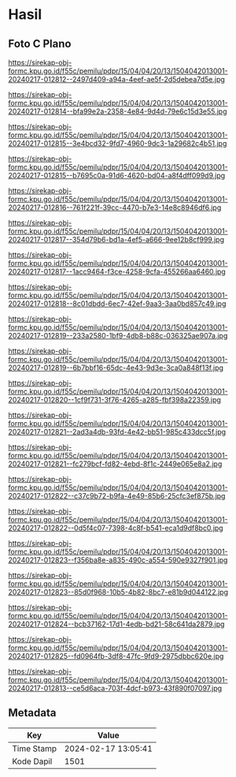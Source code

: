 # Hasil

## Foto C Plano

https://sirekap-obj-formc.kpu.go.id/f55c/pemilu/pdpr/15/04/04/20/13/1504042013001-20240217-012812--2497d409-a94a-4eef-ae5f-2d5debea7d5e.jpg

https://sirekap-obj-formc.kpu.go.id/f55c/pemilu/pdpr/15/04/04/20/13/1504042013001-20240217-012814--bfa99e2a-2358-4e84-9d4d-79e6c15d3e55.jpg

https://sirekap-obj-formc.kpu.go.id/f55c/pemilu/pdpr/15/04/04/20/13/1504042013001-20240217-012815--3e4bcd32-9fd7-4960-9dc3-1a29682c4b51.jpg

https://sirekap-obj-formc.kpu.go.id/f55c/pemilu/pdpr/15/04/04/20/13/1504042013001-20240217-012815--b7695c0a-91d6-4620-bd04-a8f4dff099d9.jpg

https://sirekap-obj-formc.kpu.go.id/f55c/pemilu/pdpr/15/04/04/20/13/1504042013001-20240217-012816--761f221f-39cc-4470-b7e3-14e8c8946df6.jpg

https://sirekap-obj-formc.kpu.go.id/f55c/pemilu/pdpr/15/04/04/20/13/1504042013001-20240217-012817--354d79b6-bd1a-4ef5-a666-9ee12b8cf999.jpg

https://sirekap-obj-formc.kpu.go.id/f55c/pemilu/pdpr/15/04/04/20/13/1504042013001-20240217-012817--1acc9464-f3ce-4258-9cfa-455266aa6460.jpg

https://sirekap-obj-formc.kpu.go.id/f55c/pemilu/pdpr/15/04/04/20/13/1504042013001-20240217-012818--8c01dbdd-6ec7-42ef-9aa3-3aa0bd857c49.jpg

https://sirekap-obj-formc.kpu.go.id/f55c/pemilu/pdpr/15/04/04/20/13/1504042013001-20240217-012819--233a2580-1bf9-4db8-b88c-036325ae907a.jpg

https://sirekap-obj-formc.kpu.go.id/f55c/pemilu/pdpr/15/04/04/20/13/1504042013001-20240217-012819--6b7bbf16-65dc-4e43-9d3e-3ca0a848f13f.jpg

https://sirekap-obj-formc.kpu.go.id/f55c/pemilu/pdpr/15/04/04/20/13/1504042013001-20240217-012820--1cf9f731-3f76-4265-a285-fbf398a22359.jpg

https://sirekap-obj-formc.kpu.go.id/f55c/pemilu/pdpr/15/04/04/20/13/1504042013001-20240217-012821--2ad3a4db-93fd-4e42-bb51-985c433dcc5f.jpg

https://sirekap-obj-formc.kpu.go.id/f55c/pemilu/pdpr/15/04/04/20/13/1504042013001-20240217-012821--fc279bcf-fd82-4ebd-8f1c-2449e065e8a2.jpg

https://sirekap-obj-formc.kpu.go.id/f55c/pemilu/pdpr/15/04/04/20/13/1504042013001-20240217-012822--c37c9b72-b9fa-4e49-85b6-25cfc3ef875b.jpg

https://sirekap-obj-formc.kpu.go.id/f55c/pemilu/pdpr/15/04/04/20/13/1504042013001-20240217-012822--0d5f4c07-7398-4c8f-b541-eca1d9df8bc0.jpg

https://sirekap-obj-formc.kpu.go.id/f55c/pemilu/pdpr/15/04/04/20/13/1504042013001-20240217-012823--f356ba8e-a835-490c-a554-590e9327f901.jpg

https://sirekap-obj-formc.kpu.go.id/f55c/pemilu/pdpr/15/04/04/20/13/1504042013001-20240217-012823--85d0f968-10b5-4b82-8bc7-e81b9d044122.jpg

https://sirekap-obj-formc.kpu.go.id/f55c/pemilu/pdpr/15/04/04/20/13/1504042013001-20240217-012824--bcb37162-17d1-4edb-bd21-58c641da2879.jpg

https://sirekap-obj-formc.kpu.go.id/f55c/pemilu/pdpr/15/04/04/20/13/1504042013001-20240217-012825--fd0964fb-3df8-47fc-9fd9-2975dbbc620e.jpg

https://sirekap-obj-formc.kpu.go.id/f55c/pemilu/pdpr/15/04/04/20/13/1504042013001-20240217-012813--ce5d6aca-703f-4dcf-b973-43f890f07097.jpg


## Metadata

| Key        | Value               |
| ---------- | ------------------- |
| Time Stamp | 2024-02-17 13:05:41 |
| Kode Dapil | 1501                |



